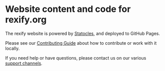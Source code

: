 # Website content and code for rexify.org

The rexify website is powered by [Statocles](http://preaction.me/statocles/), and deployed to GitHub Pages.

Please see our [Contributing Guide](https://github.com/RexOps/rexify-website/blob/master/CONTRIBUTING.md) about how to contribute or work with it locally.

If you need help or have questions, please contact us on our various [support channels](https://www.rexify.org/support/index.html).
